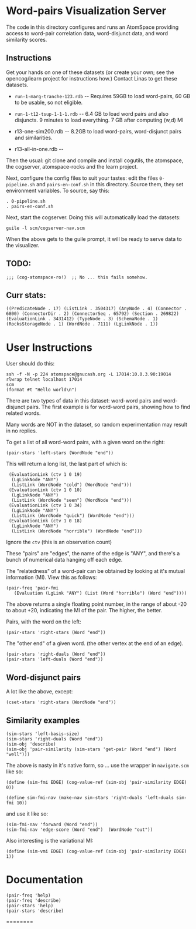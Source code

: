 
Word-pairs Visualization Server
===============================
The code in this directory configures and runs an AtomSpace
providing access to word-pair correlation data, word-disjunct
data, and word similarity scores.

Instructions
------------
Get your hands on one of these datasets (or create your own; see
the opencog/learn project for instructions how.) Contact Linas
to get these datasets.

* `run-1-marg-tranche-123.rdb` -- Requires 59GB to load word-pairs,
    60 GB to be usable, so not eligible.

* `run-1-t12-tsup-1-1-1.rdb` -- 6.4 GB to load word pairs and
   also disjuncts.  9 minutes to load everything.
   7 GB after computing (w,d) MI

* r13-one-sim200.rdb -- 8.2GB to load word-pairs, word-disjunct
   pairs and similarities.

* r13-all-in-one.rdb --

Then the usual: git clone and compile and install cogutils, the
atomspace, the cogserver, atomspace-rocks and the learn project.

Next, configure the config files to suit your tastes: edit the
files `0-pipeline.sh`  and `pairs-en-conf.sh` in this directory.
Source them, they set environment variables. To source, say this:
```
. 0-pipeline.sh
. pairs-en-conf.sh
```

Next, start the cogserver. Doing this will automatically load
the datasets:
```
guile -l scm/cogserver-nav.scm
```
When the above gets to the guile prompt, it will be ready to serve
data to the visualizer.

TODO:
-----
```
;;; (cog-atomspace-ro!)  ;; No ... this fails somehow.
```

Curr stats:
-----------
```
((PredicateNode . 17) (ListLink . 3504317) (AnyNode . 4) (Connector . 6800) (ConnectorDir . 2) (ConnectorSeq . 65792) (Section . 269822) (EvaluationLink . 3431412) (TypeNode . 3) (SchemaNode . 1) (RocksStorageNode . 1) (WordNode . 7111) (LgLinkNode . 1))
```


User Instructions
=================
User should do this:

```
ssh -f -N -p 224 atomspace@gnucash.org -L 17014:10.0.3.90:19014
rlwrap telnet localhost 17014
scm
(format #t "Hello world\n")
```

There are two types of data in this dataset: word-word pairs and
word-disjunct pairs.  The first example is for word-word pairs,
showing how to find related words.

Many words are NOT in the dataset, so random experimentation
may result in no replies.

To get a list of all word-word pairs, with a given word on the right:
```
(pair-stars 'left-stars (WordNode "end"))
```

This will return a long list, the last part of which is:
```
 (EvaluationLink (ctv 1 0 19)
  (LgLinkNode "ANY")
  (ListLink (WordNode "cold") (WordNode "end")))
 (EvaluationLink (ctv 1 0 10)
  (LgLinkNode "ANY")
  (ListLink (WordNode "seen") (WordNode "end")))
 (EvaluationLink (ctv 1 0 34)
  (LgLinkNode "ANY")
  (ListLink (WordNode "quick") (WordNode "end")))
 (EvaluationLink (ctv 1 0 18)
  (LgLinkNode "ANY")
  (ListLink (WordNode "horrible") (WordNode "end")))
```
Ignore the `ctv` (this is an observation count)

These "pairs" are "edges", the name of the edge is "ANY",
and there's a bunch of numerical data hanging off each edge.

The "relatedness" of a word-pair can be obtained by looking
at it's mutual information (MI). View this as follows:
```
(pair-freq 'pair-fmi
   (Evaluation (LgLink "ANY") (List (Word "horrible") (Word "end"))))
```
The above returns a single floating point number, in the range of
about -20 to about +20, indicating the MI of the pair. The higher,
the better.

Pairs, with the word on the left:
```
(pair-stars 'right-stars (Word "end"))
```

The "other end" of a given word. (the other vertex at the
end of an edge).
```
(pair-stars 'right-duals (Word "end"))
(pair-stars 'left-duals (Word "end"))
```

Word-disjunct pairs
-------------------
A lot like the above, except:
```
(cset-stars 'right-stars (WordNode "end"))
```

Similarity examples
-------------------
```
(sim-stars 'left-basis-size)
(sim-stars 'right-duals (Word "end"))
(sim-obj 'describe)
(sim-obj 'pair-similarity (sim-stars 'get-pair (Word "end") (Word "well")))
```
The above is nasty in it's native form, so ... use the wrapper in `navigate.scm`
like so:

```
(define (sim-fmi EDGE) (cog-value-ref (sim-obj 'pair-similarity EDGE) 0))

(define sim-fmi-nav (make-nav sim-stars 'right-duals 'left-duals sim-fmi 10))
```
and use it like so:
```
(sim-fmi-nav 'forward (Word "end"))
(sim-fmi-nav 'edge-score (Word "end")  (WordNode "out"))
```

Also interesting is the variational MI:
```
(define (sim-vmi EDGE) (cog-value-ref (sim-obj 'pair-similarity EDGE) 1))
```


Documentation
=============
```
(pair-freq 'help)
(pair-freq 'describe)
(pair-stars 'help)
(pair-stars 'describe)
```

========
